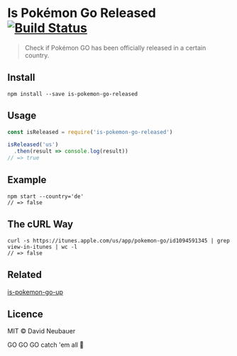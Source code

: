 # Is Pokémon Go Released [![Build Status](https://travis-ci.org/davidspinat/is-pokemon-go-released.svg)](https://travis-ci.org/davidspinat/is-pokemon-go-released)

> Check if Pokémon GO has been officially released in a certain country.

## Install

```
npm install --save is-pokemon-go-released
```

## Usage

```js
const isReleased = require('is-pokemon-go-released')

isReleased('us')
  .then(result => console.log(result))
// => true
```

## Example

```
npm start --country='de'
// => false
```

## The cURL Way

```
curl -s https://itunes.apple.com/us/app/pokemon-go/id1094591345 | grep view-in-itunes | wc -l
// => false
```

## Related

[is-pokemon-go-up](https://github.com/sotojuan/is-pokemon-go-up/blob/master/readme.md)

## Licence
 
MIT © David Neubauer

GO GO GO catch 'em all 🏃
